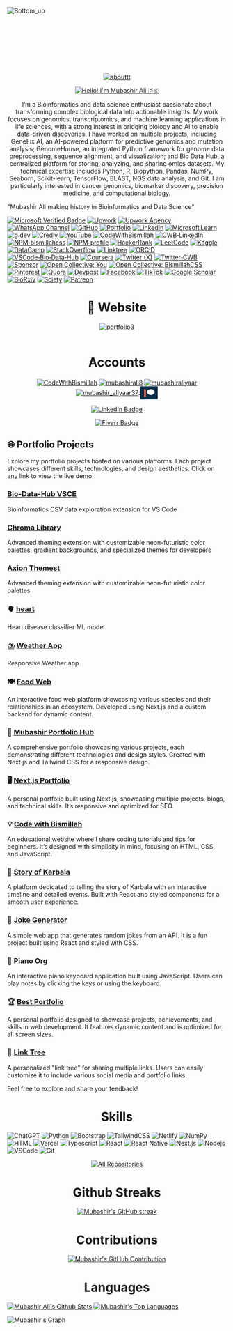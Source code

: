 
<!--<p align="center">
    <a href="https://mubashir-a.vercel.app/contact.html" target="_blank">
        <img src="https://github.com/mubashir1837/mubashir1837/assets/163585695/e867cbc3-d23c-4125-9b71-82541143300c" alt="converter">
    </a>
</p> -->


![Bottom_up](https://github.com/user-attachments/assets/4da6977a-113b-4fab-b853-eb496dd8cedd)<svg xmlns="http://www.w3.org/2000/svg" xmlns:xlink="http://www.w3.org/1999/xlink" style="z-index:1;position:relative" width="854" height="200" viewBox="0 0 854 200">


<!--ABOUT-->
<p align="center">
  <a href="https://mubashir-a.vercel.app/about.html" target="_blank">
    <img src="https://github.com/mubashir1837/mubashir1837/assets/163585695/cb6a0720-7ac7-4306-856f-5c48827155d0" alt="abouttt">
  </a>
</p>


<p align="center">
  <a href="https://www.codewithbismillah.online">
    <img src="https://img.shields.io/badge/Hello!%20I'm-Mubashir%20Ali%20%F0%9F%87%B5%F0%9F%87%B0-blueviolet?style=for-the-badge&logo=developer-mode&logoColor=white&labelColor=black" alt="Hello! I'm Mubashir Ali 🇵🇰"/>
  </a>
</p>

<p align="center">I’m a Bioinformatics and data science enthusiast passionate about transforming complex biological data into actionable insights. My work focuses on genomics, transcriptomics, and machine learning applications in life sciences, with a strong interest in bridging biology and AI to enable data-driven discoveries. I have worked on multiple projects, including GeneFix AI, an AI-powered platform for predictive genomics and mutation analysis; GenomeHouse, an integrated Python framework for genome data preprocessing, sequence alignment, and visualization; and Bio Data Hub, a centralized platform for storing, analyzing, and sharing omics datasets. My technical expertise includes Python, R, Biopython, Pandas, NumPy, Seaborn, Scikit-learn, TensorFlow, BLAST, NGS data analysis, and Git. I am particularly interested in cancer genomics, biomarker discovery, precision medicine, and computational biology.

"Mubashir Ali making history in Bioinformatics and Data Science"</p>


[![Microsoft Verified Badge](https://img.shields.io/badge/Verified%20by-Microsoft%20Entra-blue)](https://verifiedid.did.msidentity.com/v1.0/tenants/675f820f-66d9-48ce-8fac-2c548601cd9d/verifiableCredentials/contracts/7bd00055-fce8-bdfa-8514-bf977e099ca3/manifest)
[![Upwork](https://img.shields.io/badge/Upwork-Top%20Rated-blue?logo=upwork)](https://www.upwork.com/freelancers/~0155a27ec55b615628)
[![Upwork Agency](https://img.shields.io/badge/Upwork‑Agency-191828829-brightgreen?logo=upwork)](https://www.upwork.com/agencies/1918288291912185024/)
[![WhatsApp Channel](https://img.shields.io/badge/WhatsApp‑Channel-Join%20Us-green?logo=whatsapp)](https://whatsapp.com/channel/0029Vag7XYc6LwHkv1yfVo3A)
[![GitHub](https://img.shields.io/badge/GitHub-mubashir1837-white?logo=github)](https://github.com/mubashir1837)
[![Portfolio](https://img.shields.io/badge/mubashirali.vercel.app-blue?logo=vercel)](https://mubashirali.vercel.app/)
[![LinkedIn](https://img.shields.io/badge/LinkedIn-mubashirali3-blue?logo=linkedin)](https://linkedin.com/in/mubashirali3/)
[![Microsoft Learn](https://img.shields.io/badge/Microsoft Learn-mubashir1837-blueviolet?logo=microsoft)](https://learn.microsoft.com/users/mubashir1837/?wt.mc_id=studentamb_468108)
[![g.dev](https://img.shields.io/badge/g.dev-mubashir1837-lightgrey?logo=google)](https://g.dev/mubashir1837)
[![Credly](https://img.shields.io/badge/Credly-mubashir1837-blue?logo=credly)](https://www.credly.com/users/mubashir1837)
[![YouTube](https://img.shields.io/badge/YouTube-CodeWithBismillah-red?logo=youtube)](https://www.youtube.com/@CodeWithBismillah)
[![CodeWithBismillah](https://img.shields.io/badge/Website-codewithbismillah.online-orange?logo=googlechrome)](https://www.codewithbismillah.online/)
[![CWB‑LinkedIn](https://img.shields.io/badge/LinkedIn‑Company‑CWB-blue?logo=linkedin)](https://www.linkedin.com/company/code-with-bismiallah/)
[![NPM‑bismillahcss](https://img.shields.io/badge/NPM‑bismillahcss-red?logo=npm)](https://www.npmjs.com/package/bismillahcss)
[![NPM‑profile](https://img.shields.io/badge/NPM‑mubashir1837-red?logo=npm)](https://www.npmjs.com/~mubashir1837)
[![HackerRank](https://img.shields.io/badge/HackerRank-mubashir1837-green?logo=hackerrank)](https://www.hackerrank.com/)
[![LeetCode](https://img.shields.io/badge/LeetCode-mubashir1837-yellow?logo=leetcode)](https://leetcode.com/)
[![Kaggle](https://img.shields.io/badge/Kaggle-mubashir1183-blue?logo=kaggle)](https://www.kaggle.com/mubashir1183)
[![DataCamp](https://img.shields.io/badge/DataCamp-mubashir1837-lightblue?logo=datacamp)](https://www.datacamp.com/portfolio/mubashir1837)
[![StackOverflow](https://img.shields.io/badge/StackOverflow-Mubashir%20Ali-orange?logo=stackoverflow)](https://stackoverflow.com/users/26145758/mubashir-ali)
[![Linktree](https://img.shields.io/badge/Linktree-mubashir1837-lightgreen?logo=linktree)](https://linktr.ee/mubashir1837)
[![ORCID](https://img.shields.io/badge/ORCID-0009--0006--0222--7585-lightgreen?logo=orcid)](https://orcid.org/0009-0006-0222-7585)
[![VSCode‑Bio‑Data‑Hub](https://img.shields.io/badge/VSCode‑Extension‑Bio‑Data‑Hub-007ACC?logo=visualstudiocode)](https://marketplace.visualstudio.com/items?itemName=Mubashir-Ali.bio-data-hub)
[![Coursera](https://img.shields.io/badge/Coursera-mubashir1837-red?logo=coursera)](https://www.coursera.org/learner/mubashir1837)
[![Twitter (X)](https://img.shields.io/badge/Twitter‑@mubashir1837-blue?logo=twitter)](https://x.com/mubashir1837)
[![Twitter‑CWB](https://img.shields.io/badge/Twitter‑@CWB_Online-blue?logo=twitter)](https://x.com/CWB_Online)
[![Sponsor](https://img.shields.io/badge/Sponsor‑me-on%20GitHub-purple?logo=github)](https://github.com/sponsors/mubashir1837)
[![Open Collective: You](https://img.shields.io/badge/OpenCollective-mubashir1837-orange?logo=opencollective)](https://opencollective.com/mubashir1837)
[![Open Collective: BismillahCSS](https://img.shields.io/badge/OpenCollective-BismillahCSS-orange?logo=opencollective)](https://opencollective.com/bismillahcss)
[![Pinterest](https://img.shields.io/badge/Pinterest-mubashir1837-red?logo=pinterest)](https://ar.pinterest.com/mubashir1837)
[![Quora](https://img.shields.io/badge/Quora-Mubashir%20Ali-red?logo=quora)](https://www.quora.com/profile/Mubashir-Ali-762)
[![Devpost](https://img.shields.io/badge/Devpost-mubashir1837-blue?logo=devpost)](https://devpost.com/mubashir1837)
[![Facebook](https://img.shields.io/badge/Facebook‑Page‑CodeWithBismi-blue?logo=facebook)](https://www.facebook.com/codewithbismi)
[![TikTok](https://img.shields.io/badge/TikTok-@codewithbismillah-lightgrey?logo=tiktok)](https://www.tiktok.com/@codewithbismillah)
[![Google Scholar](https://img.shields.io/badge/Scholar-mubashir1837-blue?logo=google)](https://scholar.google.com/citations?user=cSRYdWAAAAAJ)
[![BioRxiv](https://img.shields.io/badge/biorxiv-GeneFix‑AI-brightgreen?logo=biorxiv)](https://www.biorxiv.org/content/10.1101/2025.05.04.652132v1)
[![Sciety](https://img.shields.io/badge/Sciety-GeneFix‑AI-brightgreen?logo=researchgate)](https://sciety.org/articles/activity/10.1101/2025.05.04.652132)
[![Patreon](https://img.shields.io/badge/Patreon-mubashir1837-orange?logo=patreon)](https://www.patreon.com/c/mubashir1837)




<!--/p>
<h1 align="center">🚀About Me <h1>
  <h3 align="center">Welcome to my GitHub! I'm an undergraduate student and Bioinformatics enthusiast. With a passion for data analysis of molecules and web development, I'm dedicated to creating impactful 
       projects. Explore my repositories to discover my work in programming, data analysis, and web development.Let's innovate together!</h3>
<br-->
  
<!--WEBSITE-->
<h1 align="center">🔗 Website</h1>
  <div align ="center">
<a href="https://mubashirali.vercel.app/" target="_blank">
    <img src="https://github.com/mubashir1837/mubashir1837/assets/163585695/c76cab91-51c3-4f81-a80f-28f9dfff4a42" alt="portfolio3">
  </a>
</div>
<br>

<!--SOCIAL ACCOUNTS-->

<h1 align="center">Accounts</h1>
<p align="center">
<a href="https://www.youtube.com/@CodeWithBismillah" target="blank">
  <img align="center" src="https://raw.githubusercontent.com/rahuldkjain/github-profile-readme-generator/master/src/images/icons/Social/youtube.svg" alt="CodeWithBismillah" height="30" width="40" />
</a>
<a href="https://www.linkedin.com/in/mubashirali3/" target="_blank">
  <img align="center" src="https://raw.githubusercontent.com/rahuldkjain/github-profile-readme-generator/master/src/images/icons/Social/linked-in-alt.svg" alt="mubashirali8" height="30" width="40" />
</a>
<a href="https://www.facebook.com/codewithbismilah" target="_blank">
  <img align="center" src="https://raw.githubusercontent.com/rahuldkjain/github-profile-readme-generator/master/src/images/icons/Social/facebook.svg" alt="mubashiraliyaar" height="30" width="40" />
</a>
<a href="https://www.instagram.com/code_with_bismillah/" target="blank">
  <img align="center" src="https://raw.githubusercontent.com/rahuldkjain/github-profile-readme-generator/master/src/images/icons/Social/instagram.svg" alt="mubashir_aliyaar37" height="30" width="40" />
</a>
<a href="https://patreon.com/mubashir1837?utm_medium=unknown&utm_source=join_link&utm_campaign=creatorshare_creator&utm_content=copyLink" target="blank">
  <img align="center" src="https://raw.githubusercontent.com/edent/SuperTinyIcons/master/images/svg/patreon.svg" alt="Patreon" height="30" width="40" />
</a>
</p>

<p align="center">
    <a href="https://www.linkedin.com/build-relation/newsletter-follow?entityUrn=7238883223760470017" target="_blank">
        <img src="https://img.shields.io/badge/Subscribe%20on%20LinkedIn-0A66C2?style=for-the-badge&logo=linkedin&logoColor=white" alt="LinkedIn Badge">
    </a>
</p>

<p align="center">
    <a href="https://www.fiverr.com/mubashir183" target="_blank">
        <img src="https://img.shields.io/badge/Fiverr-mubashir183-brightgreen?style=for-the-badge&logo=fiverr&logoColor=white" alt="Fiverr Badge">
    </a>
</p>

## 🌐 Portfolio Projects

Explore my portfolio projects hosted on various platforms. Each project showcases different skills, technologies, and design aesthetics. Click on any link to view the live demo:
###  [Bio-Data-Hub VSCE](https://marketplace.visualstudio.com/items?itemName=Mubashir-Ali.bio-data-hub&wt.mc_id=studentamb_468108)
Bioinformatics CSV data exploration extension for VS Code

###  [Chroma Library](https://marketplace.visualstudio.com/items?itemName=CodewithBismillah.chroma-library&wt.mc_id=studentamb_468108)
Advanced theming extension with customizable neon-futuristic color palettes, gradient backgrounds, and specialized themes for developers

###  [Axion Themest](https://marketplace.visualstudio.com/items?itemName=CodewithBismillah.axion-themes&wt.mc_id=studentamb_468108)
Advanced theming extension with customizable neon-futuristic color palettes

### 🫀 [heart](https://heart-disease-prediction-ml-apgbeff8fsfda2ey.centralindia-01.azurewebsites.net)
Heart disease classifier ML model

### ⛈️ [Weather App](https://pk-weather.vercel.app/)
Responsive Weather app


### 🍽️ [Food Web](https://taza-foods-org.vercel.app/)
An interactive food web platform showcasing various species and their relationships in an ecosystem. Developed using Next.js and a custom backend for dynamic content.

### 🚀 [Mubashir Portfolio Hub](https://mubashir-a.vercel.app)
A comprehensive portfolio showcasing various projects, each demonstrating different technologies and design styles. Created with Next.js and Tailwind CSS for a responsive design.

### 🖥️ [Next.js Portfolio](https://nextjs-portfolio1-chi.vercel.app)
A personal portfolio built using Next.js, showcasing multiple projects, blogs, and technical skills. It’s responsive and optimized for SEO.

### 💡 [Code with Bismillah](https://codewithbismillah.vercel.app)
An educational website where I share coding tutorials and tips for beginners. It’s designed with simplicity in mind, focusing on HTML, CSS, and JavaScript.

### 📖 [Story of Karbala](https://story-of-karbala.vercel.app)
A platform dedicated to telling the story of Karbala with an interactive timeline and detailed events. Built with React and styled components for a smooth user experience.

### 🤣 [Joke Generator](https://joke--generator.vercel.app)
A simple web app that generates random jokes from an API. It is a fun project built using React and styled with CSS.

### 🎹 [Piano Org](https://piano-org.vercel.app)
An interactive piano keyboard application built using JavaScript. Users can play notes by clicking the keys or using the keyboard.

### 🏆 [Best Portfolio](https://bestportfolio.vercel.app)
A personal portfolio designed to showcase projects, achievements, and skills in web development. It features dynamic content and is optimized for all screen sizes.

### 🌲 [Link Tree](https://link--tree.vercel.app)
A personalized "link tree" for sharing multiple links. Users can easily customize it to include various social media and portfolio links.



Feel free to explore and share your feedback!







<!--SKILLS-->
<h1 align="center">Skills</h1>

![ChatGPT](https://img.shields.io/badge/chatGPT-74aa9c?style=for-the-badge&logo=openai&logoColor=white)
![Python](https://img.shields.io/badge/python-3670A0?style=for-the-badge&logo=python&logoColor=ffdd54)
![Bootstrap](https://img.shields.io/badge/bootstrap-%238511FA.svg?style=for-the-badge&logo=bootstrap&logoColor=white)
![TailwindCSS](https://img.shields.io/badge/tailwindcss-%2338B2AC.svg?style=for-the-badge&logo=tailwind-css&logoColor=white)
![Netlify](https://img.shields.io/badge/netlify-%23000000.svg?style=for-the-badge&logo=netlify&logoColor=#00C7B7)
![NumPy](https://img.shields.io/badge/numpy-%23013243.svg?style=for-the-badge&logo=numpy&logoColor=white)
![HTML](https://img.shields.io/badge/HTML5-E34F26?style=for-the-badge&logo=html5&logoColor=white)
![Vercel](https://img.shields.io/badge/vercel-%23000000.svg?style=for-the-badge&logo=vercel&logoColor=white)
![Typescript](https://img.shields.io/badge/Typescript-007acc?style=for-the-badge&labelColor=black&logo=typescript&logoColor=007acc)
![React](https://img.shields.io/badge/-React-61DBFB?style=for-the-badge&labelColor=black&logo=react&logoColor=61DBFB)
![React Native](https://img.shields.io/badge/React_Native-20232A?style=for-the-badge&logo=react&logoColor=61DAFB)
![Next.js](https://img.shields.io/badge/next.js-000000?style=for-the-badge&logo=nextdotjs&logoColor=white)
![Nodejs](https://img.shields.io/badge/Nodejs-3C873A?style=for-the-badge&labelColor=black&logo=node.js&logoColor=3C873A)
![VSCode](https://img.shields.io/badge/Visual_Studio-0078d7?style=for-the-badge&logo=visual%20studio&logoColor=white)
![Git](https://img.shields.io/badge/Git-F05032?style=for-the-badge&logo=git&logoColor=white)

<!--Open Sourses--
<h1 align="center">Open Source</h1-->


<!--CONFIG FILE-
<h1 align="center">Config Files</h1>

[![Mubashir Readme](https://github-readme-stats.vercel.app/api/pin/?username=mubashir1837&repo=mubashir1837&border_color=7F3FBF&bg_color=0D1117&title_color=C9D1D9&text_color=8B949E&icon_color=7F3FBF)](https://github.com/mubashir1837) -->
<p align="center">
  <a href="https://github.com/mubashir1837?tab=repositories" target="_blank"><img alt="All Repositories" title="All Repositories" src="https://img.shields.io/badge/-All%20Repos-2962FF?style=for-the-badge&logo=koding&logoColor=white"/></a>
</p>
<!--GithubStreaks-->
<h1 align="center">Github Streaks </h1>
<p align="center">
  <a href="https://github.com/mubashir1837">
    <img src="https://github-readme-streak-stats.herokuapp.com/?user=mubashir1837&theme=radical&border=7F3FBF&background=0D1117" alt="Mubashir's GitHub streak"/>
  </a>
</p>

<!--CONTRIBUTIONS-->
<h1 align="center">Contributions</h1>
<div align="center">
  <a href="https://github.com/mubashir1837">
    <img src="https://github-profile-summary-cards.vercel.app/api/cards/profile-details?username=mubashir1837&theme=radical" alt="Mubashir's GitHub Contribution"/>
  </a>
</div>
 
 
 <!--LANGUAGES-->
<h1 align="center">Languages</h1>
  <a> 
    <a href="https://github.com/mubashir1837"><img alt="Mubashir Ali's Github Stats" src="https://denvercoder1-github-readme-stats.vercel.app/api?username=mubashir1837&show_icons=true&count_private=true&theme=react&border_color=7F3FBF&bg_color=0D1117&title_color=F85D7F&icon_color=F8D866" height="192px" width="49.5%"/></a>
  <a href="https://github.com/mubashir1837"><img alt="Mubashir's Top Languages" src="https://denvercoder1-github-readme-stats.vercel.app/api/top-langs/?username=mubashir1837&langs_count=8&layout=compact&theme=react&border_color=7F3FBF&bg_color=0D1117&title_color=F85D7F&icon_color=F8D866" height="192px" width="49.5%"/></a>
  <br/>
</a>

![Mubashir's Graph](https://github-readme-activity-graph.vercel.app/graph?username=mubashir1837&custom_title=Mubashir%20Ali's%20GitHub%20Activity%20Graph&bg_color=0D1117&color=7F3FBF&line=7F3FBF&point=7F3FBF&area_color=FFFFFF&title_color=FFFFFF&area=true)








